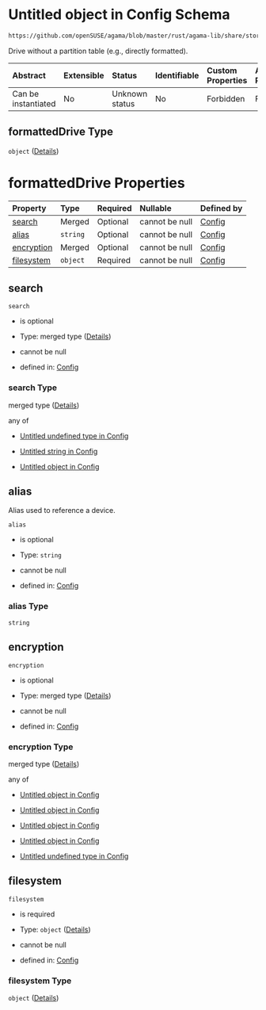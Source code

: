 # Untitled object in Config Schema

```txt
https://github.com/openSUSE/agama/blob/master/rust/agama-lib/share/storage.schema.json#/$defs/formattedDrive
```

Drive without a partition table (e.g., directly formatted).

| Abstract            | Extensible | Status         | Identifiable | Custom Properties | Additional Properties | Access Restrictions | Defined In                                                          |
| :------------------ | :--------- | :------------- | :----------- | :---------------- | :-------------------- | :------------------ | :------------------------------------------------------------------ |
| Can be instantiated | No         | Unknown status | No           | Forbidden         | Forbidden             | none                | [storage.schema.json\*](storage.schema.json "open original schema") |

## formattedDrive Type

`object` ([Details](storage-1-defs-formatteddrive.md))

# formattedDrive Properties

| Property                  | Type     | Required | Nullable       | Defined by                                                                                                                                                                                  |
| :------------------------ | :------- | :------- | :------------- | :------------------------------------------------------------------------------------------------------------------------------------------------------------------------------------------ |
| [search](#search)         | Merged   | Optional | cannot be null | [Config](storage-1-defs-searchelement.md "https://github.com/openSUSE/agama/blob/master/rust/agama-lib/share/storage.schema.json#/$defs/formattedDrive/properties/search")                  |
| [alias](#alias)           | `string` | Optional | cannot be null | [Config](storage-1-defs-formatteddrive-properties-alias.md "https://github.com/openSUSE/agama/blob/master/rust/agama-lib/share/storage.schema.json#/$defs/formattedDrive/properties/alias") |
| [encryption](#encryption) | Merged   | Optional | cannot be null | [Config](storage-1-defs-encryption.md "https://github.com/openSUSE/agama/blob/master/rust/agama-lib/share/storage.schema.json#/$defs/formattedDrive/properties/encryption")                 |
| [filesystem](#filesystem) | `object` | Required | cannot be null | [Config](storage-1-defs-filesystem.md "https://github.com/openSUSE/agama/blob/master/rust/agama-lib/share/storage.schema.json#/$defs/formattedDrive/properties/filesystem")                 |

## search



`search`

* is optional

* Type: merged type ([Details](storage-1-defs-searchelement.md))

* cannot be null

* defined in: [Config](storage-1-defs-searchelement.md "https://github.com/openSUSE/agama/blob/master/rust/agama-lib/share/storage.schema.json#/$defs/formattedDrive/properties/search")

### search Type

merged type ([Details](storage-1-defs-searchelement.md))

any of

* [Untitled undefined type in Config](storage-1-defs-searchelement-anyof-0.md "check type definition")

* [Untitled string in Config](storage-1-defs-searchelement-anyof-1.md "check type definition")

* [Untitled object in Config](storage-1-defs-advancedsearch.md "check type definition")

## alias

Alias used to reference a device.

`alias`

* is optional

* Type: `string`

* cannot be null

* defined in: [Config](storage-1-defs-formatteddrive-properties-alias.md "https://github.com/openSUSE/agama/blob/master/rust/agama-lib/share/storage.schema.json#/$defs/formattedDrive/properties/alias")

### alias Type

`string`

## encryption



`encryption`

* is optional

* Type: merged type ([Details](storage-1-defs-encryption.md))

* cannot be null

* defined in: [Config](storage-1-defs-encryption.md "https://github.com/openSUSE/agama/blob/master/rust/agama-lib/share/storage.schema.json#/$defs/formattedDrive/properties/encryption")

### encryption Type

merged type ([Details](storage-1-defs-encryption.md))

any of

* [Untitled object in Config](storage-1-defs-encryptionluks1.md "check type definition")

* [Untitled object in Config](storage-1-defs-encryptionluks2.md "check type definition")

* [Untitled object in Config](storage-1-defs-encryptionpervasiveluks2.md "check type definition")

* [Untitled object in Config](storage-1-defs-encryptiontpm.md "check type definition")

* [Untitled undefined type in Config](storage-1-defs-encryption-anyof-4.md "check type definition")

## filesystem



`filesystem`

* is required

* Type: `object` ([Details](storage-1-defs-filesystem.md))

* cannot be null

* defined in: [Config](storage-1-defs-filesystem.md "https://github.com/openSUSE/agama/blob/master/rust/agama-lib/share/storage.schema.json#/$defs/formattedDrive/properties/filesystem")

### filesystem Type

`object` ([Details](storage-1-defs-filesystem.md))
